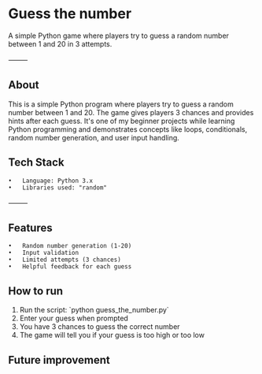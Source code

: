 # Guess the number

A simple Python game where players try to guess a random number between 1 and 20 in 3 attempts.

⸻

## About

This is a simple Python program where players try to guess a random number between 1 and 20. The game gives players 3 chances and provides hints after each guess. It's one of my beginner projects while learning Python programming 
and demonstrates concepts like loops, conditionals, random number generation, and user input handling.



## Tech Stack
	•	Language: Python 3.x
	•	Libraries used: "random"

⸻

## Features
	•	Random number generation (1-20)
	•	Input validation
	•	Limited attempts (3 chances)
    •	Helpful feedback for each guess  


## How to run
1. Run the script: \`python guess_the_number.py\`
2. Enter your guess when prompted
3. You have 3 chances to guess the correct number
4. The game will tell you if your guess is too high or too low

## Future improvement
